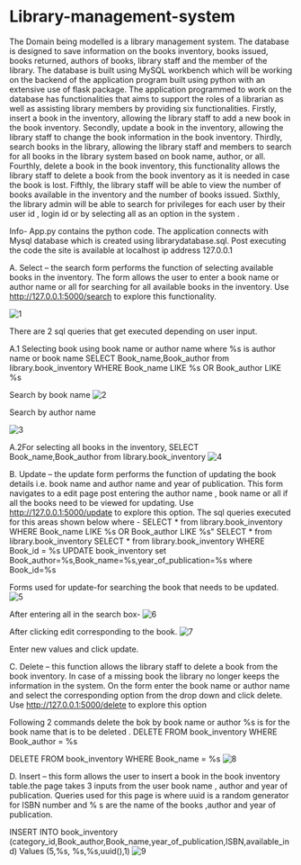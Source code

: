 # Library-management-system
The Domain being modelled is a library management system. The database is designed to save information on the books inventory, books issued, books returned, authors of books, library staff and the member of the library. The database is built using MySQL workbench which will be working on the backend of the application program built using python with an extensive use of flask package. The application programmed to work on the database has functionalities that aims to support the roles of a librarian as well as assisting library members by providing six functionalities. Firstly, insert a book in the inventory, allowing the library staff to add a new book in the book inventory. Secondly, update a book in the inventory, allowing the library staff to change the book information in the book inventory. Thirdly, search books in the library, allowing the library staff and members to search for all books in the library system based on book name, author, or all. Fourthly, delete a book in the book inventory, this functionality allows the library staff to delete a book from the book inventory as it is needed in case the book is lost. Fifthly, the library staff will be able to view the number of books available in the inventory and the number of books issued. Sixthly, the library admin will be able to search for privileges for each user by their user id , login id or by selecting all as an option in the system .

Info-
App.py contains the python code.
The application connects with Mysql database which is created using librarydatabase.sql.
Post executing the code the site is available at localhost ip address 127.0.0.1


A.	Select – the search form performs the function of selecting available books in the inventory. The form allows the user to enter a book name or author name or all for searching for all available books in the inventory. Use http://127.0.0.1:5000/search to explore this functionality.


![1](https://user-images.githubusercontent.com/62599559/91018674-39765b80-e633-11ea-81f1-d4b497ae5d00.png)



 
There are 2 sql queries that get executed depending on user input.

A.1 Selecting book using book name or author name where %s is author name or book name
SELECT Book_name,Book_author from library.book_inventory WHERE Book_name LIKE %s OR Book_author LIKE %s 

Search by book name
![2](https://user-images.githubusercontent.com/62599559/91018676-3a0ef200-e633-11ea-955e-9714a9a4dceb.png)

 

Search by author name
 
![3](https://user-images.githubusercontent.com/62599559/91018679-3a0ef200-e633-11ea-9885-37c7c0a4bd0f.png)



A.2For selecting all books in the inventory,
SELECT Book_name,Book_author from library.book_inventory
![4](https://user-images.githubusercontent.com/62599559/91018680-3aa78880-e633-11ea-8ff1-a138f5859c7f.png)


 


B.	Update – the update form performs the function of updating the book details i.e. book name and author name and year of publication. This form navigates to a edit page post entering the author name , book name or all if all the books need to be  viewed for updating. Use http://127.0.0.1:5000/update to explore this option.
The sql queries executed for this areas shown below where -
SELECT * from library.book_inventory WHERE Book_name LIKE %s OR Book_author LIKE %s"
SELECT * from library.book_inventory
SELECT * from library.book_inventory WHERE Book_id = %s
UPDATE book_inventory set Book_author=%s,Book_name=%s,year_of_publication=%s where Book_id=%s


Forms used for update-for searching the book that needs to be updated.
 ![5](https://user-images.githubusercontent.com/62599559/91018684-3b401f00-e633-11ea-84e9-f0996e6e62f9.png)

After entering all in the search box-
![6](https://user-images.githubusercontent.com/62599559/91018685-3bd8b580-e633-11ea-966a-87b88887bedb.png)

 

After clicking edit corresponding to the book.
![7](https://user-images.githubusercontent.com/62599559/91018687-3bd8b580-e633-11ea-8c85-9b252701ed11.png)

 

Enter new values and click update.



C.	Delete – this function allows the library staff to delete a book from the book inventory. In case of a missing book the library no longer keeps the information in the system. On the form enter the book name or author name and select the corresponding option from the drop down and click delete. Use http://127.0.0.1:5000/delete to explore this option

Following 2 commands delete the bok by book name or author %s is for the book name that is to be deleted . 
DELETE FROM book_inventory WHERE Book_author = %s

DELETE FROM book_inventory WHERE Book_name = %s
![8](https://user-images.githubusercontent.com/62599559/91018688-3c714c00-e633-11ea-8cf8-de279ad5b155.png)

 
D.	Insert – this form allows the user to insert  a book in the book inventory table.the page takes 3 inputs from the user book name , author and year of publication. Queries used for this page is where uuid is a random generator for ISBN number and % s are the name of the books ,author and year of publication.
   
INSERT INTO book_inventory (category_id,Book_author,Book_name,year_of_publication,ISBN,available_ind) Values (5,%s, %s,%s,uuid(),1)
 ![9](https://user-images.githubusercontent.com/62599559/91018672-38452e80-e633-11ea-853c-87dc98daa38f.png)
            


